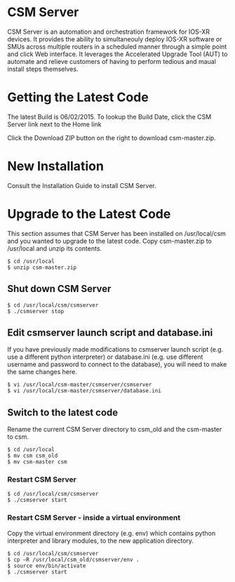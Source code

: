 # CSM Server

CSM Server is an automation and orchestration framework for IOS-XR devices.  It provides the ability to simultaneouly deploy IOS-XR software or SMUs across multiple routers in a scheduled manner through a simple point and click Web interface.  It leverages the Accelerated Upgrade Tool (AUT) to automate and relieve customers of having to perform tedious and maual install steps themselves.

# Getting the Latest Code

The latest Build is 06/02/2015.  To lookup the Build Date, click the CSM Server link next to the Home link

Click the Download ZIP button on the right to download csm-master.zip.  

# New Installation

Consult the Installation Guide to install CSM Server.

# Upgrade to the Latest Code

This section assumes that CSM Server has been installed on /usr/local/csm and you wanted to upgrade to the latest code.  Copy csm-master.zip to /usr/local and unzip its contents.

```shell
$ cd /usr/local
$ unzip csm-master.zip
```

## Shut down CSM Server

```shell
$ cd /usr/local/csm/csmserver
$ ./csmserver stop
```

## Edit csmserver launch script and database.ini

If you have previously made modifications to csmserver launch script (e.g. use a different python interpreter) or database.ini (e.g. use different username and password to connect to the database), you will need to make the same changes here.

```shell
$ vi /usr/local/csm-master/csmserver/csmserver
$ vi /usr/local/csm-master/csmserver/database.ini
```

## Switch to the latest code

Rename the current CSM Server directory to csm_old and the csm-master to csm.  

```shell
$ cd /usr/local
$ mv csm csm_old              
$ mv csm-master csm
```

### Restart CSM Server

```shell
$ cd /usr/local/csm/csmserver
$ ./csmserver start
```

### Restart CSM Server - inside a virtual environment

Copy the virtual environment directory (e.g. env) which contains python interpreter and library modules, to the new application directory.

```shell
$ cd /usr/local/csm/csmserver
$ cp –R /usr/local/csm_old/csmserver/env .
$ source env/bin/activate
$ ./csmserver start
```
